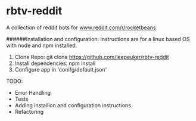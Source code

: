 # rbtv-reddit
A collection of reddit bots for www.reddit.com/r/rocketbeans

######Installation and configuration:
Instructions are for a linux based OS with node and npm installed.

1. Clone Repo: git clone https://github.com/leepeuker/rbtv-reddit
2. Install dependencies:  npm install
3. Configure app in 'conifg/default.json'

TODO:

- Error Handling
- Tests
- Adding installion and configuration instructions
- Refactoring
